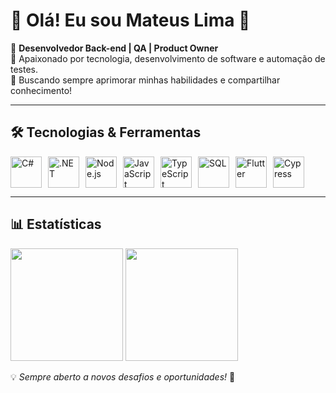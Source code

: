 # 🚀 Olá! Eu sou Mateus Lima 👋  

🔹 **Desenvolvedor Back-end | QA | Product Owner**  
🔹 Apaixonado por tecnologia, desenvolvimento de software e automação de testes.  
🔹 Buscando sempre aprimorar minhas habilidades e compartilhar conhecimento!  

---

## 🛠️ Tecnologias & Ferramentas  

<div style="display: flex; flex-wrap: wrap; gap: 10px; align-items: center;">
  <img alt="C#" height="50" src="https://cdn.jsdelivr.net/gh/devicons/devicon/icons/csharp/csharp-original.svg"/>
  <img alt=".NET" height="50" src="https://cdn.jsdelivr.net/gh/devicons/devicon/icons/dotnetcore/dotnetcore-original.svg"/>
  <img alt="Node.js" height="50" src="https://cdn.jsdelivr.net/gh/devicons/devicon/icons/nodejs/nodejs-original.svg"/>
  <img alt="JavaScript" height="50" src="https://cdn.jsdelivr.net/gh/devicons/devicon/icons/javascript/javascript-original.svg"/>
  <img alt="TypeScript" height="50" src="https://cdn.jsdelivr.net/gh/devicons/devicon/icons/typescript/typescript-original.svg"/>
  <img alt="SQL" height="50" src="https://cdn.jsdelivr.net/gh/devicons/devicon/icons/mysql/mysql-original.svg"/>
  <img alt="Flutter" height="50" src="https://cdn.jsdelivr.net/gh/devicons/devicon/icons/flutter/flutter-original.svg"/>
  <img alt="Cypress" height="50" src="https://cdn.jsdelivr.net/gh/devicons/devicon/icons/cypressio/cypressio-original.svg"/>
</div>  

---

## 📊 Estatísticas  

<div>
    <img height="180em" src="https://github-readme-stats.vercel.app/api?username=Mateus-R-De-Lima&show_icons=true&theme=dark&include_all_commits=true&count_private=true"/>
    <img height="180em" src="https://github-readme-stats.vercel.app/api/top-langs/?username=Mateus-R-De-Lima&layout=compact&langs_count=8&theme=dark"/>
</div>  

💡 *Sempre aberto a novos desafios e oportunidades!* 🚀
